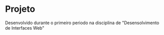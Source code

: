 # Projeto

Desenvolvido durante o primeiro periodo na disciplina de "Desensolvimento de Interfaces Web"
